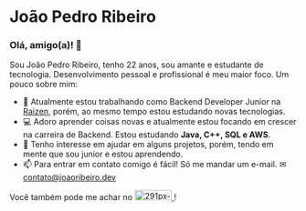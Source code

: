 # **João Pedro Ribeiro**

### Olá, amigo(a)! 👋

Sou João Pedro Ribeiro, tenho 22 anos, sou amante e estudante de tecnologia. Desenvolvimento pessoal e profissional é meu maior foco. Um pouco sobre mim:

* 🔭 Atualmente estou trabalhando como Backend Developer Junior na <a href="https://www.raizen.com.br" target="_Blank">Raizen</a>, porém, ao mesmo tempo estou estudando novas tecnologias.
* 💻 Adoro aprender coisas novas e atualmente estou focando em crescer na carreira de Backend. Estou estudando **Java, C++, SQL e AWS**.
* 👯 Tenho interesse em ajudar em alguns projetos, porém, tendo em mente que sou junior e estou aprendendo.
* 📫 Para entrar em contato comigo é fácil! Só me mandar um e-mail. ✉ contato@joaoribeiro.dev

<div>
<p> Você também pode me achar no 
  <a href="https://www.linkedin.com/in/joao-pr/" target="_Blank">
    <img src="https://i.ibb.co/F4nTbXY/291px-Linked-In-Logo.png" alt="291px-Linked-In-Logo" alt="Linkedin" width="65" height="18"/>
  </a>!
</p>
</div>

